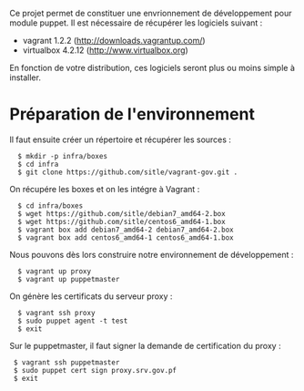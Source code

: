Ce projet permet de constituer une envrionnement de développement pour module puppet. Il est nécessaire de récupérer les logiciels suivant :

* vagrant 1.2.2 (http://downloads.vagrantup.com/)
* virtualbox 4.2.12 (http://www.virtualbox.org)

En fonction de votre distribution, ces logiciels seront plus ou moins simple à installer.

# Préparation de l'environnement
Il faut ensuite créer un répertoire et récupérer les sources :
```
  $ mkdir -p infra/boxes
  $ cd infra
  $ git clone https://github.com/sitle/vagrant-gov.git .
```

On récupére les boxes et on les intégre à Vagrant :
```
  $ cd infra/boxes
  $ wget https://github.com/sitle/debian7_amd64-2.box
  $ wget https://github.com/sitle/centos6_amd64-1.box
  $ vagrant box add debian7_amd64-2 debian7_amd64-2.box
  $ vagrant box add centos6_amd64-1 centos6_amd64-1.box
```

Nous pouvons dès lors construire notre environnement de développement :
```
  $ vagrant up proxy
  $ vagrant up puppetmaster
```

On génère les certificats du serveur proxy :
```
  $ vagrant ssh proxy
  $ sudo puppet agent -t test
  $ exit
```

Sur le puppetmaster, il faut signer la demande de certification du proxy :
```
 $ vagrant ssh puppetmaster
 $ sudo puppet cert sign proxy.srv.gov.pf
 $ exit
```


